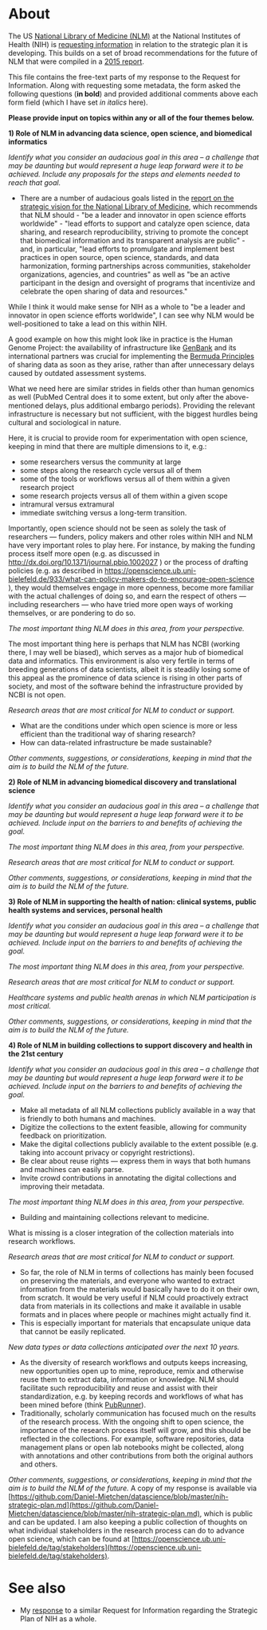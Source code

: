 # About
The US [National Library of Medicine (NLM)](https://github.com/Daniel-Mietchen/datascience/blob/master/nih-strategic-plan.md) at the National Institutes of Health (NIH) is [requesting information](https://grants.nih.gov/grants/guide/notice-files/NOT-LM-17-002.html) in relation to the strategic plan it is developing. This builds on a set of broad recommendations for the future of NLM that were compiled in a [2015 report](https://acd.od.nih.gov/reports/Report-NLM-06112015-ACD.pdf).

This file contains the free-text parts of my response to the Request for Information. Along with requesting some metadata, the form asked the following questions (**in bold**) and provided additional comments above each form field (which I have set *in italics* here).


**Please provide input on topics within any or all of the four themes below.**

**1)  Role of NLM in advancing data science, open science, and biomedical informatics**

*Identify what you consider an audacious goal in this area – a challenge that may be daunting but would represent a huge leap forward were it to be achieved.  Include any proposals for the steps and elements needed to reach that goal.*

- There are a number of audacious goals listed in the [report on the strategic vision for the National Library of Medicine](http://acd.od.nih.gov/reports/Report-NLM-06112015-ACD.pdf), which recommends that NLM should
       - "be a leader and innovator in open science efforts worldwide"
       - "lead efforts to support and catalyze open science, data sharing, and research reproducibility, striving to promote the concept that biomedical information and its transparent analysis are public"
       - and, in particular, "lead efforts to promulgate and implement best practices in open source, open science, standards, and data harmonization, forming partnerships across communities, stakeholder organizations, agencies, and countries" as well as "be an active participant in the design and oversight of programs that incentivize and celebrate the open sharing of data and resources."

While I think it would make sense for NIH as a whole to "be a leader and innovator in open science efforts worldwide", I can see why NLM would be well-positioned to take a lead on this within NIH.

A good example on how this might look like in practice is the Human Genome Project: the availability of infrastructure like [GenBank](https://www.ncbi.nlm.nih.gov/genbank/) and its international partners was crucial for implementing the [Bermuda Principles](http://web.ornl.gov/sci/techresources/Human_Genome/research/bermuda.shtml) of sharing data as soon as they arise, rather than after unnecessary delays caused by outdated assessment systems. 

What we need here are similar strides in fields other than human genomics as well (PubMed Central does it to some extent, but only after the above-mentioned delays, plus additional embargo periods). Providing the relevant infrastructure is necessary but not sufficient, with the biggest hurdles being cultural and sociological in nature.

Here, it is crucial to provide room for experimentation with open science, keeping in mind that there are multiple dimensions to it, e.g.:
  - some researchers versus the community at large
  - some steps along the research cycle versus all of them
  - some of the tools or workflows versus all of them within a given research project
  - some research projects versus all of them within a given scope
  - intramural versus extramural
  - immediate switching versus a long-term transition.
  
Importantly, open science should not be seen as solely the task of researchers &mdash; funders, policy makers and other roles within NIH and NLM have very important roles to play here. For instance, by making the funding process itself more open (e.g. as discussed in http://dx.doi.org/10.1371/journal.pbio.1002027 ) or the process of drafting policies (e.g. as described in https://openscience.ub.uni-bielefeld.de/933/what-can-policy-makers-do-to-encourage-open-science ), they would themselves engage in more openness, become more familiar with the actual challenges of doing so, and earn the respect of others &mdash; including researchers &mdash; who have tried more open ways of working themselves, or are pondering to do so.

*The most important thing NLM does in this area, from your perspective.*

The most important thing here is perhaps that NLM has NCBI (working there, I may well be biased), which serves as a major hub of biomedical data and informatics. This environment is also very fertile in terms of breeding generations of data scientists, albeit it is steadily losing some of this appeal as the prominence of data science is rising in other parts of society, and most of the software behind the infrastructure provided by NCBI is not open.

*Research areas that are most critical for NLM to conduct or support.*

- What are the conditions under which open science is more or less efficient than the traditional way of sharing research?
- How can data-related infrastructure be made sustainable?

*Other comments, suggestions, or considerations, keeping in mind that the aim is to build the NLM of the future.*

**2) Role of NLM in advancing biomedical discovery and translational science**

*Identify what you consider an audacious goal in this area – a challenge that may be daunting but would represent a huge leap forward were it to be achieved.  Include input on the barriers to and benefits of achieving the goal.*

*The most important thing NLM does in this area, from your perspective.*

*Research areas that are most critical for NLM to conduct or support.*

*Other comments, suggestions, or considerations, keeping in mind that the aim is to build the NLM of the future.*

**3) Role of NLM in supporting the health of nation: clinical systems, public health systems and services, personal health**

*Identify what you consider an audacious goal in this area – a challenge that may be daunting but would represent a huge leap forward were it to be achieved.  Include input on the barriers to and benefits of achieving the goal.*

*The most important thing NLM does in this area, from your perspective.*

*Research areas that are most critical for NLM to conduct or support.*

*Healthcare systems and public health arenas in which NLM participation is most critical.*

*Other comments, suggestions, or considerations, keeping in mind that the aim is to build the NLM of the future.*

**4) Role of NLM in building collections to support discovery and health in the 21st century**

*Identify what you consider an audacious goal in this area – a challenge that may be daunting but would represent a huge leap forward were it to be achieved.  Include input on the barriers to and benefits of achieving the goal.*

- Make all metadata of all NLM collections publicly available in a way that is friendly to both humans and machines.
- Digitize the collections to the extent feasible, allowing for community feedback on prioritization.
- Make the digital collections publicly available to the extent possible (e.g. taking into account privacy or copyright restrictions).
- Be clear about reuse rights &mdash; express them in ways that both humans and machines can easily parse.
- Invite crowd contributions in annotating the digital collections and improving their metadata.

*The most important thing NLM does in this area, from your perspective.*
- Building and maintaining collections relevant to medicine.

What is missing is a closer integration of the collection materials into research workflows.

*Research areas that are most critical for NLM to conduct or support.*
- So far, the role of NLM in terms of collections has mainly been focused on preserving the materials, and everyone who wanted to extract information from the materials would basically have to do it on their own, from scratch. It would be very useful if NLM could proactively extract data from materials in its collections and make it available in usable formats and in places where people or machines might actually find it.
- This is especially important for materials that encapsulate unique data that cannot be easily replicated.

*New data types or data collections anticipated over the next 10 years.*
- As the diversity of research workflows and outputs keeps increasing, new opportunities open up to mine, reproduce, remix and otherwise reuse them to extract data, information or knowledge. NLM should facilitate such reproducibility and reuse and assist with their standardization, e.g. by keeping records and workflows of what has been mined before (think [PubRunner](http://pubrunner.org/)).
- Traditionally, scholarly communication has focused much on the results of the research process. With the ongoing shift to open science, the importance of the research process itself will grow, and this should be reflected in the collections. For example, software repositories, data management plans or open lab notebooks might be collected, along with annotations and other contributions from both the original authors and others.

*Other comments, suggestions, or considerations, keeping in mind that the aim is to build the NLM of the future.*
A copy of my response is available via [https://github.com/Daniel-Mietchen/datascience/blob/master/nih-strategic-plan.md](https://github.com/Daniel-Mietchen/datascience/blob/master/nih-strategic-plan.md), which is public and can be updated. I am also keeping a public collection of thoughts on what individual stakeholders in the research process can do to advance open science, which can be found at [https://openscience.ub.uni-bielefeld.de/tag/stakeholders](https://openscience.ub.uni-bielefeld.de/tag/stakeholders).

# See also
- My [response](https://github.com/Daniel-Mietchen/datascience/blob/master/nih-strategic-plan.md) to a similar Request for Information regarding the Strategic Plan of NIH as a whole.
